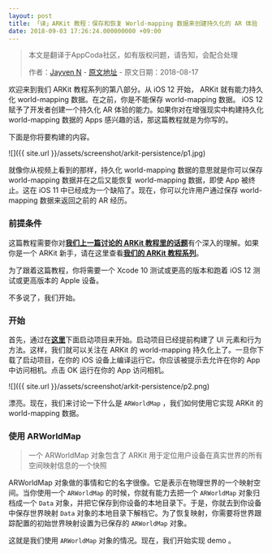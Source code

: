 ```yaml
---
layout: post
title: 「译」ARKit 教程：保存和恢复 World-mapping 数据来创建持久化的 AR 体验
date: 2018-09-03 17:26:24.000000000 +09:00
---
```


> 本文是翻译于AppCoda社区，如有版权问题，请告知，会配合处理
>  
>  作者：[Jayven N](https://medium.com/@jayvenn)    -    [原文地址](https://www.appcoda.com/arkit-persistence/)    -    原文日期：2018-08-17


欢迎来到我们 ARKit 教程系列的第八部分。从 iOS 12 开始， ARKit 就有能力持久化 world-mapping 数据。在之前，你是不能保存 world-mapping 数据。 iOS 12 赋予了开发者创建一个持久化 AR 体验的能力。如果你对在增强现实中构建持久化 world-mapping 数据的 Apps 感兴趣的话，那这篇教程就是为你写的。

下面是你将要构建的内容。

![]({{  site.url  }}/assets/screenshot/arkit-persistence/p1.jpg)

就像你从视频上看到的那样，持久化 world-mapping 数据的意思就是你可以保存 world-mapping 数据并在之后又能恢复 world-mapping 数据，即使 App 被终止。这在 iOS 11 中已经成为一个缺陷了。现在，你可以允许用户通过保存 world-mapping 数据来返回之前的 AR 经历。

### 前提条件

这篇教程需要你对[**我们上一篇讨论的 ARKit 教程里的话题**](https://emptywalker.github.io/2018/09/arkit-image-recognition/)有个深入的理解。如果你是一个 ARKit 新手，请在这里查看[**我们的 ARKit 教程系列**](https://www.appcoda.com/tag/arkit/)。

为了跟着这篇教程，你将需要一个 Xcode 10 测试或更高的版本和跑着 iOS 12 测试或更高版本的 Apple 设备。

不多说了，我们开始。

### 开始
首先，通过在[**这里**](https://github.com/appcoda/ARKit-Persistence-Demo/raw/master/starter.zip)下面启动项目来开始。启动项目已经提前构建了 UI 元素和行为方法。这样，我们就可以关注在 ARKit 的 world-mapping 持久化上了。一旦你下载了启动项目，在你的 iOS 设备上编译运行它。你应该被提示去允许在你的 App 中访问相机。点击 OK 运行在你的 App 访问相机。

![]({{  site.url  }}/assets/screenshot/arkit-persistence/p2.png)

漂亮。现在，我们来讨论一下什么是 `ARWorldMap` ，我们如何使用它实现 ARKit 的world-mapping 数据。

### 使用 ARWorldMap
> 一个 ARWorldMap 对象包含了 ARKit 用于定位用户设备在真实世界的所有空间映射信息的一个快照
> 
 ARWorldMap 对象做的事情和它的名字很像。它是表示在物理世界的一个映射空间。当你使用一个 `ARWorldMap` 的时候，你就有能力去把一个 `ARWorldMap` 对象归档成一个 `Data` 对象，并把它保存到你设备的本地目录下。于是，你就去到你设备中保存世界映射 `Data` 对象的本地目录下解档它。为了恢复映射，你需要将世界跟踪配置的初始世界映射设置为已保存的 `ARWorldMap` 对象。
 
 这就是我们使用 `ARWorldMap` 对象的情况。现在，我们开始实现 demo 。